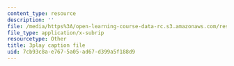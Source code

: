 ```yaml
---
content_type: resource
description: ''
file: /media/https%3A/open-learning-course-data-rc.s3.amazonaws.com/res-6-012-introduction-to-probability-spring-2018/7cb93c8ae7675a05ad67d399a5f188d9_qinepPxDUcY.vtt
file_type: application/x-subrip
resourcetype: Other
title: 3play caption file
uid: 7cb93c8a-e767-5a05-ad67-d399a5f188d9
---
```

